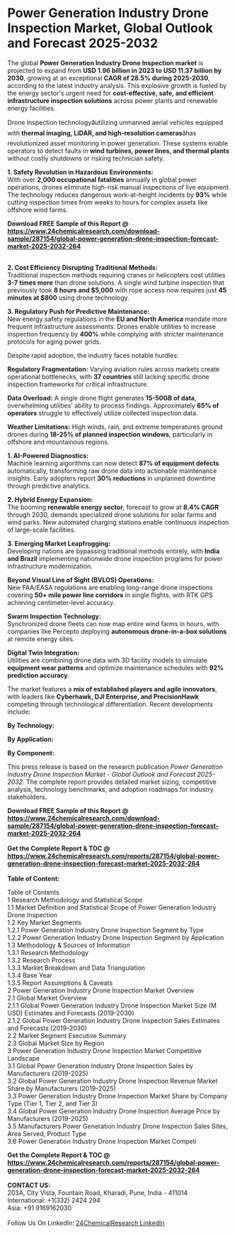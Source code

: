 <h1>Power Generation Industry Drone Inspection Market, Global Outlook and Forecast 2025-2032</h1><p>The global <strong>Power Generation Industry Drone Inspection market</strong> is projected to expand from <strong>USD 1.96 billion in 2023 to USD 11.37 billion by 2030</strong>, growing at an exceptional <strong>CAGR of 28.5% during 2025-2030</strong>, according to the latest industry analysis. This explosive growth is fueled by the energy sector's urgent need for <strong>cost-effective, safe, and efficient infrastructure inspection solutions</strong> across power plants and renewable energy facilities.</p><p>Drone inspection technologyâutilizing unmanned aerial vehicles equipped with <strong>thermal imaging, LiDAR, and high-resolution cameras</strong>âhas revolutionized asset monitoring in power generation. These systems enable operators to detect faults in <strong>wind turbines, power lines, and thermal plants</strong> without costly shutdowns or risking technician safety.</p><p><strong>1. Safety Revolution in Hazardous Environments:</strong><br>
With over <strong>2,000 occupational fatalities</strong> annually in global power operations, drones eliminate high-risk manual inspections of live equipment. The technology reduces dangerous work-at-height incidents by <strong>93%</strong> while cutting inspection times from weeks to hours for complex assets like offshore wind farms.</p><div><b>Download FREE Sample of this Report @ 
            <a href="https://www.24chemicalresearch.com/download-sample/287154/global-power-generation-drone-inspection-forecast-market-2025-2032-264">
            https://www.24chemicalresearch.com/download-sample/287154/global-power-generation-drone-inspection-forecast-market-2025-2032-264</a></b></div><br><p><strong>2. Cost Efficiency Disrupting Traditional Methods:</strong><br>
Traditional inspection methods requiring cranes or helicopters cost utilities <strong>3-7 times more</strong> than drone solutions. A single wind turbine inspection that previously took <strong>8 hours and $5,000</strong> with rope access now requires just <strong>45 minutes at $800</strong> using drone technology.</p><p><strong>3. Regulatory Push for Predictive Maintenance:</strong><br>
New energy safety regulations in the <strong>EU and North America</strong> mandate more frequent infrastructure assessments. Drones enable utilities to increase inspection frequency by <strong>400%</strong> while complying with stricter maintenance protocols for aging power grids.</p><p>Despite rapid adoption, the industry faces notable hurdles:</p><p><strong>Regulatory Fragmentation:</strong> Varying aviation rules across markets create operational bottlenecks, with <strong>37 countries</strong> still lacking specific drone inspection frameworks for critical infrastructure.</p><p><strong>Data Overload:</strong> A single drone flight generates <strong>15-50GB of data</strong>, overwhelming utilities' ability to process findings. Approximately <strong>65% of operators</strong> struggle to effectively utilize collected inspection data.</p><p><strong>Weather Limitations:</strong> High winds, rain, and extreme temperatures ground drones during <strong>18-25% of planned inspection windows</strong>, particularly in offshore and mountainous regions.</p><p><strong>1. AI-Powered Diagnostics:</strong><br>
Machine learning algorithms can now detect <strong>87% of equipment defects</strong> automatically, transforming raw drone data into actionable maintenance insights. Early adopters report <strong>30% reductions</strong> in unplanned downtime through predictive analytics.</p><p><strong>2. Hybrid Energy Expansion:</strong><br>
The booming <strong>renewable energy sector</strong>, forecast to grow at <strong>8.4% CAGR</strong> through 2030, demands specialized drone solutions for solar farms and wind parks. New automated charging stations enable continuous inspection of large-scale facilities.</p><p><strong>3. Emerging Market Leapfrogging:</strong><br>
Developing nations are bypassing traditional methods entirely, with <strong>India and Brazil</strong> implementing nationwide drone inspection programs for power infrastructure modernization.</p><p><strong>Beyond Visual Line of Sight (BVLOS) Operations:</strong><br>
	New FAA/EASA regulations are enabling long-range drone inspections covering <strong>50+ mile power line corridors</strong> in single flights, with RTK GPS achieving centimeter-level accuracy.</p><p><strong>Swarm Inspection Technology:</strong><br>
	Synchronized drone fleets can now map entire wind farms in hours, with companies like Percepto deploying <strong>autonomous drone-in-a-box solutions</strong> at remote energy sites.</p><p><strong>Digital Twin Integration:</strong><br>
	Utilities are combining drone data with 3D facility models to simulate <strong>equipment wear patterns</strong> and optimize maintenance schedules with <strong>92% prediction accuracy</strong>.</p><p>The market features a <strong>mix of established players and agile innovators</strong>, with leaders like <strong>Cyberhawk, DJI Enterprise, and PrecisionHawk</strong> competing through technological differentiation. Recent developments include:</p><p><strong>By Technology:</strong></p><p><strong>By Application:</strong></p><p><strong>By Component:</strong></p><p>This press release is based on the research publication <em>Power Generation Industry Drone Inspection Market - Global Outlook and Forecast 2025-2032</em>. The complete report provides detailed market sizing, competitive analysis, technology benchmarks, and adoption roadmaps for industry stakeholders.</p><div><b>Download FREE Sample of this Report @ 
            <a href="https://www.24chemicalresearch.com/download-sample/287154/global-power-generation-drone-inspection-forecast-market-2025-2032-264">
            https://www.24chemicalresearch.com/download-sample/287154/global-power-generation-drone-inspection-forecast-market-2025-2032-264</a></b></div><br><div><b>Get the Complete Report & TOC @ 
            <a href="https://www.24chemicalresearch.com/reports/287154/global-power-generation-drone-inspection-forecast-market-2025-2032-264">
            https://www.24chemicalresearch.com/reports/287154/global-power-generation-drone-inspection-forecast-market-2025-2032-264</a></b></div><br>
            <b>Table of Content:</b><p>Table of Contents<br />
1 Research Methodology and Statistical Scope<br />
1.1 Market Definition and Statistical Scope of Power Generation Industry Drone Inspection<br />
1.2 Key Market Segments<br />
1.2.1 Power Generation Industry Drone Inspection Segment by Type<br />
1.2.2 Power Generation Industry Drone Inspection Segment by Application<br />
1.3 Methodology & Sources of Information<br />
1.3.1 Research Methodology<br />
1.3.2 Research Process<br />
1.3.3 Market Breakdown and Data Triangulation<br />
1.3.4 Base Year<br />
1.3.5 Report Assumptions & Caveats<br />
2 Power Generation Industry Drone Inspection Market Overview<br />
2.1 Global Market Overview<br />
2.1.1 Global Power Generation Industry Drone Inspection Market Size (M USD) Estimates and Forecasts (2019-2030)<br />
2.1.2 Global Power Generation Industry Drone Inspection Sales Estimates and Forecasts (2019-2030)<br />
2.2 Market Segment Executive Summary<br />
2.3 Global Market Size by Region<br />
3 Power Generation Industry Drone Inspection Market Competitive Landscape<br />
3.1 Global Power Generation Industry Drone Inspection Sales by Manufacturers (2019-2025)<br />
3.2 Global Power Generation Industry Drone Inspection Revenue Market Share by Manufacturers (2019-2025)<br />
3.3 Power Generation Industry Drone Inspection Market Share by Company Type (Tier 1, Tier 2, and Tier 3)<br />
3.4 Global Power Generation Industry Drone Inspection Average Price by Manufacturers (2019-2025)<br />
3.5 Manufacturers Power Generation Industry Drone Inspection Sales Sites, Area Served, Product Type<br />
3.6 Power Generation Industry Drone Inspection Market Competi</p><div><b>Get the Complete Report & TOC @ 
            <a href="https://www.24chemicalresearch.com/reports/287154/global-power-generation-drone-inspection-forecast-market-2025-2032-264">
            https://www.24chemicalresearch.com/reports/287154/global-power-generation-drone-inspection-forecast-market-2025-2032-264</a></b></div><br><b>CONTACT US:</b><br>
            203A, City Vista, Fountain Road, Kharadi, Pune, India - 411014<br>
            International: +1(332) 2424 294<br>
            Asia: +91 9169162030 <br><br>
            Follow Us On LinkedIn: <a href="https://www.linkedin.com/company/24chemicalresearch/">24ChemicalResearch LinkedIn</a>